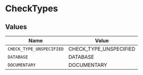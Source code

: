 # CheckTypes


## Values

| Name                     | Value                    |
| ------------------------ | ------------------------ |
| `CHECK_TYPE_UNSPECIFIED` | CHECK_TYPE_UNSPECIFIED   |
| `DATABASE`               | DATABASE                 |
| `DOCUMENTARY`            | DOCUMENTARY              |
